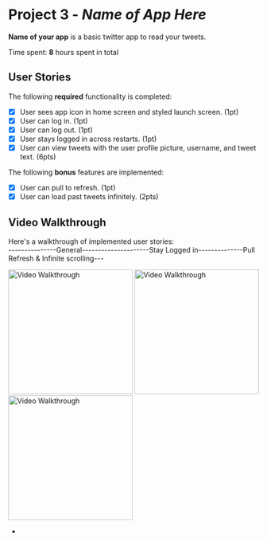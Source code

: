# Project 3 - *Name of App Here*

**Name of your app** is a basic twitter app to read your tweets.

Time spent: **8** hours spent in total

## User Stories

The following **required** functionality is completed:

- [x] User sees app icon in home screen and styled launch screen. (1pt)
- [x] User can log in. (1pt)
- [x] User can log out. (1pt)
- [x] User stays logged in across restarts. (1pt)
- [x] User can view tweets with the user profile picture, username, and tweet text. (6pts)

The following **bonus** features are implemented:

- [x] User can pull to refresh. (1pt)
- [x] User can load past tweets infinitely. (2pts)

## Video Walkthrough

Here's a walkthrough of implemented user stories:<br>
---------------General---------------------Stay Logged in--------------Pull Refresh & Infinite scrolling---

<img src='http://g.recordit.co/G1CDzAKaU5.gif' title='Video Walkthrough' width='250' alt='Video Walkthrough' /> <img src='http://g.recordit.co/SfEMgXELjS.gif' title='Video Walkthrough' width='250' alt='Video Walkthrough' /><img src='http://g.recordit.co/5TSnS2HBsY.gif' title='Video Walkthrough' width='250' alt='Video Walkthrough' />


-
